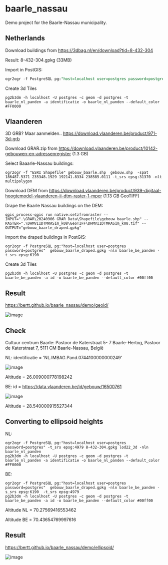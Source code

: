 # baarle_nassau

Demo project for the Baarle-Nassau municipality.

## Netherlands

Download buildings from https://3dbag.nl/en/download?tid=8-432-304

Result:  8-432-304.gpkg (33MB)

Import in PostGIS:

```sql
ogr2ogr -f PostgreSQL pg:"host=localhost user=postgres password=postgres" -t_srs epsg:7415 8-432-304.gpkg lod22_3d -nln baarle_nl_panden
```

Create 3d Tiles

```shell
pg2b3dm -h localhost -U postgres -c geom -d postgres -t baarle_nl_panden -a identificatie -o baarle_nl_panden --default_color #FF0000
```

## Vlaanderen

3D GRB? Maar aanmelden.. https://download.vlaanderen.be/product/971-3d-grb

Download GRAR.zip from https://download.vlaanderen.be/product/10142-gebouwen-en-adressenregister (1.3 GB)

Select Baaarle-Nassau buildings:

```shell
ogr2ogr -f "ESRI Shapefile" gebouw_baarle.shp  gebouw.shp  -spat 186487.5371 235348.1929 192141.8334 238585.0111 -t_srs epsg:31370 -nlt multipolygon
```

Download DEM from https://download.vlaanderen.be/product/939-digitaal-hoogtemodel-vlaanderen-ii-dtm-raster-1-mper (1.13 GB GeoTIFF)

Drape the Baarle Nassau buildings on the DEM: 

```shell
qgis_process-qgis run native:setzfromraster --INPUT=".\GRAR\20240906_GRAR_Data\Shapefile\gebouw_baarle.shp" --RASTER=".\DHMVIIDTMRAS1m_k08\GeoTIFF\DHMVIIDTMRAS1m_k08.tif" --OUTPUT="gebouw_baarle_draped.gpkg"
```

Import the draped buildings in PostGIS:

```shell
ogr2ogr -f PostgreSQL pg:"host=localhost user=postgres password=postgres"  gebouw_baarle_draped.gpkg -nln baarle_be_panden -t_srs epsg:6190 
```

Create 3d Tiles

```shell
pg2b3dm -h localhost -U postgres -c geom -d postgres -t baarle_be_panden -a id -o baarle_be_panden --default_color #00ff00
```
## Result

https://bertt.github.io/baarle_nassau/demo/geoid/

![image](https://github.com/user-attachments/assets/62e0f209-ca77-4370-b2ca-24f223d3a1da)

## Check

Cultuur centrum Baarle: Pastoor de Katerstraat 5- 7 Baarle-Hertog, Pastoor de Katerstraat 7, 5111 CM Baarle-Nassau, België

NL: identificatie = 'NL.IMBAG.Pand.0744100000000249'

![image](https://github.com/user-attachments/assets/fe5ff2ce-76ff-4803-8722-d9901b88a521)

Altitude = 26.009000778198242

BE: id = https://data.vlaanderen.be/id/gebouw/16500761

![image](https://github.com/user-attachments/assets/5b7388f0-0a5a-4cf4-9e27-ed2ad66000f2)

Altitude = 28.540000915527344

## Converting to ellipsoid heights

NL:

```shell
ogr2ogr -f PostgreSQL pg:"host=localhost user=postgres password=postgres" -t_srs epsg:4979 8-432-304.gpkg lod22_3d -nln baarle_nl_panden
pg2b3dm -h localhost -U postgres -c geom -d postgres -t baarle_nl_panden -a identificatie -o baarle_nl_panden --default_color #FF0000
```

BE:
```shell
ogr2ogr -f PostgreSQL pg:"host=localhost user=postgres password=postgres"  gebouw_baarle_draped.gpkg -nln baarle_be_panden -s_srs epsg:6190  -t_srs epsg:4979 
pg2b3dm -h localhost -U postgres -c geom -d postgres -t baarle_be_panden -a id -o baarle_be_panden --default_color #00ff00
```

Altitude NL = 70.27569416553462

Altitude BE = 70.43654769997616

## Result

https://bertt.github.io/baarle_nassau/demo/ellipsoid/

![image](https://github.com/user-attachments/assets/2d2bf784-1ec0-43c0-96db-4f273ec26577)

